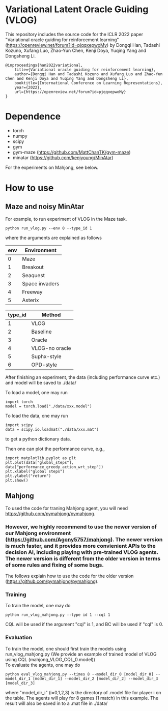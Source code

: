 # Variational Latent Oracle Guiding (VLOG)

This repository includes the source code for the ICLR 2022 paper "Variational oracle guiding for reinforcement learning" (https://openreview.net/forum?id=pjqqxepwoMy) by Dongqi Han, Tadashi Kozuno, Xufang Luo, Zhao-Yun Chen, Kenji Doya, Yuqing Yang and Dongsheng Li.

```
@inproceedings{han2022variational,
    title={Variational oracle guiding for reinforcement learning},
    author={Dongqi Han and Tadashi Kozuno and Xufang Luo and Zhao-Yun Chen and Kenji Doya and Yuqing Yang and Dongsheng Li},
    booktitle={International Conference on Learning Representations},
    year={2022},
    url={https://openreview.net/forum?id=pjqqxepwoMy}
}
```

# Dependence

- torch
- numpy
- scipy
- gym
- gym-maze (https://github.com/MattChanTK/gym-maze)
- minatar (https://github.com/kenjyoung/MinAtar)

For the experiments on Mahjong, see below.

# How to use

## Maze and noisy MinAtar 

For example, to run experiment of VLOG in the Maze task.
```
python run_vlog.py --env 0 --type_id 1
```
where the arguments are explained as follows

| env | Environment    |
|-----|----------------|
| 0   | Maze           |
| 1   | Breakout       |
| 2   | Seaquest       |
| 3   | Space invaders |
| 4   | Freeway        |
| 5   | Asterix        |
 
| type_id | Method         |
|---------|----------------|
| 1       | VLOG           |
| 2       | Baseline       |
| 3       | Oracle         |
| 4       | VLOG-no oracle |
| 5       | Suphx-style    |
| 6       | OPD-style      |

After finishing an experiment, the data (including performance curve etc.) and model will be saved to ./data/

To load a model, one may run
```
import torch
model = torch.load("./data/xxx.model")
```

To load the data, one may run
```
import scipy
data = scipy.io.loadmat("./data/xxx.mat")
```
to get a python dictionary data.

Then one can plot the performance curve, e.g.,
```
import matplotlib.pyplot as plt
plt.plot(data["global_steps"], data["performance_greedy_action_wrt_step"])
plt.xlabel("global steps")
plt.ylabel("return")
plt.show()
```


## Mahjong


To used the code for traning Mahjong agent, you will need https://github.com/pymahjong/pymahjong.


### However, we highly recommend to use the newer version of our Mahjong environment (https://github.com/Agony5757/mahjong). The newer version is much faster, and it provides more convienient APIs to the decision AI, including playing with pre-trained VLOG agents. The newer version is different from the older version in terms of some rules and fixing of some bugs.


The follows explain how to use the code for the older version (https://github.com/pymahjong/pymahjong).

### Training
To train the model, one may do
```
python run_vlog_mahjong.py --type id 1 --cql 1
```
CQL will be used if the argument "cql" is 1, and BC will be used if "cql" is 0.


### Evaluation
To train the model, one should first train the models using run_vlog_mahjong.py (We provide an example of trained model of VLOG using CQL (mahjong_VLOG_CQL_0.model))  
To evaluate the agents, one may do
```
python eval_vlog_mahjong.py --times 8 --model_dir_0 [model_dir_0] --model_dir_1 [model_dir_1] --model_dir_2 [model_dir_2] --model_dir_3 [model_dir_3]
```
where "model_dir_i" (i=0,1,2,3) is the directory of .model file for player i on the table. 
The agents will play for 8 games (1 match) in this example. 
The result will also be saved in to a .mat file in ./data/



